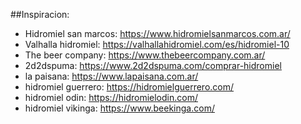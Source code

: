 ##Inspiracion:

- Hidromiel san marcos: https://www.hidromielsanmarcos.com.ar/
- Valhalla hidromiel: https://valhallahidromiel.com/es/hidromiel-10
- The beer company: https://www.thebeercompany.com.ar/
- 2d2dspuma: https://www.2d2dspuma.com/comprar-hidromiel
- la paisana: https://www.lapaisana.com.ar/
- hidromiel guerrero: https://hidromielguerrero.com/
- hidromiel odin: https://hidromielodin.com/
- hidromiel vikinga: https://www.beekinga.com/
